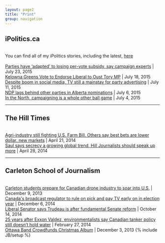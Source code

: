 ```yaml
---
layout: page2
title: "Print"
group: navigation
---
```



<h2>iPolitics.ca</h2>
<br>
You can find all of my iPolitics stories, including the latest, <a href="http://ipolitics.ca/author/kyle-duggan/">here</a>
<br>
<br>
<a href="http://ipolitics.ca/2015/07/23/parties-have-adapted-to-losing-per-vote-subsidy-say-campaign-experts/">Parties have ‘adapted’ to losing per-vote subsidy, say campaign experts</a> | July 23, 2015
<br>
<a href="http://thetyee.ca/News/2015/07/18/Kelowna-Greens-Vote-Endorse-Liberal-Oust-Tory-MP/">Kelowna Greens Vote to Endorse Liberal to Oust Tory MP</a> | July 18, 2015
<br>
<a href="http://ipolitics.ca/2015/07/11/despite-boom-in-social-media-tv-still-a-mainstay-for-party-advertising/">Despite boom in social media, TV still a mainstay for party advertising</a> | July 11, 2015
<br>
<a href="http://ipolitics.ca/2015/07/06/ndp-lags-behind-other-parties-in-alberta-nominations/">NDP lags behind other parties in Alberta nominations</a> | July 6, 2015
<br>
<a href="http://ipolitics.ca/2015/07/04/in-the-north-campaigning-is-a-whole-other-ball-game/">
In the North, campaigning is a whole other ball game</a> | July 4, 2015
<br>

---

<h2>The Hill Times</h2>
<br>
<a href="https://www.dropbox.com/s/7qpn40tamkq46jg/042114_ht2.pdf?dl=0">Agri-industry still fighting U.S. Farm Bill. Others say best bets are lower dollar, new markets</a> | April 21, 2014
<br>
<a href="https://www.dropbox.com/s/dira0u9jxcp3ct8/Hill_times_Duggan_Saul.pdf?dl=0">Saul says secrecy a growing global trend, Hill Journalists should speak up more</a> | April 28, 2014
<br>

---

<h2>Carleton School of Journalism</h2>
<br>
<a href="https://kduggan.github.io/multimedia/print/2013/12/09/Multimedia-Drones">Carleton students prepare for Canadian drone industry to soar into U.S.</a> | December 9, 2013
<br>
<a href="https://kduggan.github.io/print/2014/12/06/unbundling">Canada's broadcast regulator to rule on pick and pay TV early on in election year</a> | December 6, 2014
<br>
<a href="https://kduggan.github.io/print/2014/10/14/Senator-Profile.html">Liberal Senator says Trudeau is after fundamental Senate reform</a> | October 14, 2014
<br>
<a href="http://www.davidmckie.com/25-years-after-exxon-valdez-environmentalists-say-canadian-tanker-policy-still-doesnt-hold-water/">25 years after Exxon Valdez, environmentalists say Canadian tanker policy still doesn’t hold water</a> | February 27, 2014
<br>
<a href="https://kduggan.github.io/multimedia/print/2013/12/03/Ottawa-Band-Crowdfunds-Album.html">Ottawa Band Crowdfunds Christmas Album</a> | December 3, 2013
{% include JB/setup %}

